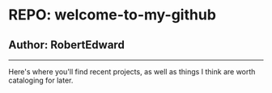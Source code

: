 # REPO: welcome-to-my-github
## Author: RobertEdward
---

Here's where you'll find recent projects, as well as things I think are worth cataloging for later. 
